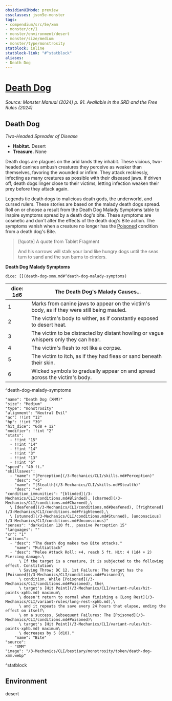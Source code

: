 ```yaml
---
obsidianUIMode: preview
cssclasses: json5e-monster
tags:
- compendium/src/5e/xmm
- monster/cr/1
- monster/environment/desert
- monster/size/medium
- monster/type/monstrosity
statblock: inline
statblock-link: "#^statblock"
aliases:
- Death Dog
---
```

# [Death Dog](3-Mechanics\CLI\bestiary\monstrosity/death-dog-xmm.md)
*Source: Monster Manual (2024) p. 91. Available in the <span title='Systems Reference Document (5.2)'>SRD</span> and the Free Rules (2024)*  

## Death Dog

*Two-Headed Spreader of Disease*

- **Habitat.** Desert  
- **Treasure.** None  

Death dogs are plagues on the arid lands they inhabit. These vicious, two-headed canines ambush creatures they perceive as weaker than themselves, favoring the wounded or infirm. They attack recklessly, infecting as many creatures as possible with their diseased jaws. If driven off, death dogs linger close to their victims, letting infection weaken their prey before they attack again.

Legends tie death dogs to malicious death gods, the underworld, and cursed rulers. These stories are based on the malady death dogs spread. Roll on or choose a result from the Death Dog Malady Symptoms table to inspire symptoms spread by a death dog's bite. These symptoms are cosmetic and don't alter the effects of the death dog's Bite action. The symptoms vanish when a creature no longer has the [Poisoned](conditions.md#Poisoned) condition from a death dog's Bite.

> [!quote] A quote from Tablet Fragment  
> 
> And his sorrows will stalk your land like hungry dogs until the seas turn to sand and the sun burns to cinders.

**Death Dog Malady Symptoms**

`dice: [](death-dog-xmm.md#^death-dog-malady-symptoms)`

| dice: 1d6 | The Death Dog's Malady Causes... |
|-----------|----------------------------------|
| 1 | Marks from canine jaws to appear on the victim's body, as if they were still being mauled. |
| 2 | The victim's body to wither, as if constantly exposed to desert heat. |
| 3 | The victim to be distracted by distant howling or vague whispers only they can hear. |
| 4 | The victim's flesh to rot like a corpse. |
| 5 | The victim to itch, as if they had fleas or sand beneath their skin. |
| 6 | Wicked symbols to gradually appear on and spread across the victim's body. |
^death-dog-malady-symptoms

```statblock
"name": "Death Dog (XMM)"
"size": "Medium"
"type": "monstrosity"
"alignment": "Neutral Evil"
"ac": !!int "12"
"hp": !!int "39"
"hit_dice": "6d8 + 12"
"modifier": !!int "2"
"stats":
  - !!int "15"
  - !!int "14"
  - !!int "14"
  - !!int "3"
  - !!int "13"
  - !!int "6"
"speed": "40 ft."
"skillsaves":
  - "name": "[Perception](/3-Mechanics/CLI/skills.md#Perception)"
    "desc": "+5"
  - "name": "[Stealth](/3-Mechanics/CLI/skills.md#Stealth)"
    "desc": "+4"
"condition_immunities": "[blinded](/3-Mechanics/CLI/conditions.md#Blinded), [charmed](/3-Mechanics/CLI/conditions.md#Charmed),\
  \ [deafened](/3-Mechanics/CLI/conditions.md#Deafened), [frightened](/3-Mechanics/CLI/conditions.md#Frightened),\
  \ [stunned](/3-Mechanics/CLI/conditions.md#Stunned), [unconscious](/3-Mechanics/CLI/conditions.md#Unconscious)"
"senses": "darkvision 120 ft., passive Perception 15"
"languages": ""
"cr": "1"
"actions":
  - "desc": "The death dog makes two Bite attacks."
    "name": "Multiattack"
  - "desc": "Melee Attack Roll: +4, reach 5 ft. Hit: 4 (1d4 + 2) Piercing damage.\
      \ If the target is a creature, it is subjected to the following effect. Constitution\
      \ Saving Throw: DC 12. 1st Failure: The target has the [Poisoned](/3-Mechanics/CLI/conditions.md#Poisoned)\
      \ condition. While [Poisoned](/3-Mechanics/CLI/conditions.md#Poisoned), the\
      \ target's [Hit Point](/3-Mechanics/CLI/variant-rules/hit-points-xphb.md) maximum\
      \ doesn't return to normal when finishing a [Long Rest](/3-Mechanics/CLI/variant-rules/long-rest-xphb.md),\
      \ and it repeats the save every 24 hours that elapse, ending the effect on itself\
      \ on a success. Subsequent Failures: The [Poisoned](/3-Mechanics/CLI/conditions.md#Poisoned)\
      \ target's [Hit Point](/3-Mechanics/CLI/variant-rules/hit-points-xphb.md) maximum\
      \ decreases by 5 (d10)."
    "name": "Bite"
"source":
  - "XMM"
"image": "/3-Mechanics/CLI/bestiary/monstrosity/token/death-dog-xmm.webp"
```
^statblock

## Environment

desert